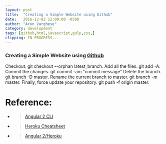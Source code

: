```yaml
---
layout: post
title:  "Creating a Simple Website using Github"
date:   2016-12-02 12:00:00 -0500
author: "Arun Varghese"
category: development
tags: [github,html,javascript,gulp,css,]
clipping: IN PROGRESS... 
---
```


### Creating a Simple Website using [Github](https://github.com/)  


Checkout. git checkout --orphan latest_branch.
Add all the files. git add -A.
Commit the changes. git commit -am "commit message"
Delete the branch. git branch -D master.
Rename the current branch to master. git branch -m master.
Finally, force update your repository. git push -f origin master.

# Reference:

+ >[Angular 2 CLI](https://github.com/angular/angular-cli)  
+ >[Heroku Cheatsheet](http://ruten.ca/2012/02/15/heroku-cheatsheet-useful-heroku-commands-reference/)  
+ >[Angular 2/Heroku](https://www.angularonrails.com/deploy-angular-cli-webpack-project-heroku/)  


